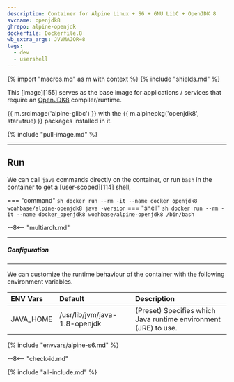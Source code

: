 ```yaml
---
description: Container for Alpine Linux + S6 + GNU LibC + OpenJDK 8
svcname: openjdk8
ghrepo: alpine-openjdk
dockerfile: Dockerfile.8
wb_extra_args: JVVMAJOR=8
tags:
  - dev
  - usershell
---
```


{% import "macros.md" as m with context %}
{% include "shields.md" %}


This [image][155] serves as the base image for applications
/ services that require an [OpenJDK8][1] compiler/runtime.

{{ m.srcimage('alpine-glibc') }} with the {{
m.alpinepkg('openjdk8', star=true) }} packages installed in it.

{% include "pull-image.md" %}

---
Run
---

We can call `java` commands directly on the container, or run
`bash` in the container to get a [user-scoped][114] shell,

=== "command"
    ``` sh
    docker run --rm -it --name docker_openjdk8 woahbase/alpine-openjdk8 java -version
    ```
=== "shell"
    ``` sh
    docker run --rm -it --name docker_openjdk8 woahbase/alpine-openjdk8 /bin/bash
    ```

--8<-- "multiarch.md"

---
##### Configuration
---

We can customize the runtime behaviour of the container with the
following environment variables.

| ENV Vars  | Default                       | Description
| :---      | :---                          | :---
| JAVA_HOME | /usr/lib/jvm/java-1.8-openjdk | (Preset) Specifies which Java runtime environment (JRE) to use.
{% include "envvars/alpine-s6.md" %}

--8<-- "check-id.md"

[1]: https://openjdk.org/projects/jdk8/
[2]: https://github.com/openjdk/jdk/

{% include "all-include.md" %}
